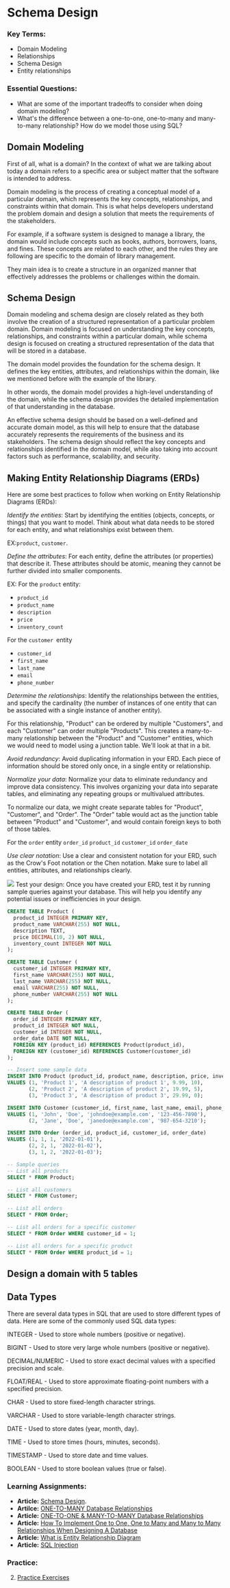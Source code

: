 # Schema Design 

### Key Terms:
+ Domain Modeling
+ Relationships
+ Schema Design
+ Entity relationships


### Essential Questions:
+ What are some of the important tradeoffs to consider when doing domain modeling?
+ What's the difference between a one-to-one, one-to-many and many-to-many relationship? How do we model those using SQL?

## Domain Modeling

First of all, what is a domain? In the context of what we are talking about today a domain refers to a specific area or subject matter that the software is intended to address. 

Domain modeling is the process of creating a conceptual model of a particular domain, which represents the key concepts, relationships, and constraints within that domain. This is what helps developers understand the problem domain and design a solution that meets the requirements of the stakeholders.

For example, if a software system is designed to manage a library, the domain would include concepts such as books, authors, borrowers, loans, and fines. These concepts are related to each other, and the rules they are following are specific to the domain of library management.

They main idea is to create a structure in an organized manner that effectively addresses the problems or challenges within the domain.

## Schema Design

Domain modeling and schema design are closely related as they both involve the creation of a structured representation of a particular problem domain. Domain modeling is focused on understanding the key concepts, relationships, and constraints within a particular domain, while schema design is focused on creating a structured representation of the data that will be stored in a database.

The domain model provides the foundation for the schema design. It defines the key entities, attributes, and relationships within the domain, like we mentioned before with the example of the library.

In other words, the domain model provides a high-level understanding of the domain, while the schema design provides the detailed implementation of that understanding in the database.

An effective schema design should be based on a well-defined and accurate domain model, as this will help to ensure that the database accurately represents the requirements of the business and its stakeholders. The schema design should reflect the key concepts and relationships identified in the domain model, while also taking into account factors such as performance, scalability, and security.

## Making Entity Relationship Diagrams (ERDs)

Here are some best practices to follow when working on Entity Relationship Diagrams (ERDs):

_Identify the entities_: Start by identifying the entities (objects, concepts, or things) that you want to model. Think about what data needs to be stored for each entity, and what relationships exist between them.

EX:`product`, `customer`. 

_Define the attributes_: For each entity, define the attributes (or properties) that describe it. These attributes should be atomic, meaning they cannot be further divided into smaller components.

EX: 
For the `product` entity:
* `product_id` 
* `product_name`
* `description`
* `price`
* `inventory_count`

For the `customer `entity
* `customer_id`
* `first_name`
* `last_name`
* `email`
* `phone_number`

_Determine the relationships_: Identify the relationships between the entities, and specify the cardinality (the number of instances of one entity that can be associated with a single instance of another entity).

For this relationship, "Product" can be ordered by multiple "Customers", and each "Customer" can order multiple "Products". This creates a many-to-many relationship between the "Product" and "Customer" entities, which we would need to model using a junction table. We'll look at that in a bit.

_Avoid redundancy_: Avoid duplicating information in your ERD. Each piece of information should be stored only once, in a single entity or relationship.

_Normalize your data_: Normalize your data to eliminate redundancy and improve data consistency. This involves organizing your data into separate tables, and eliminating any repeating groups or multivalued attributes.

To normalize our data, we might create separate tables for "Product", "Customer", and "Order". The "Order" table would act as the junction table between "Product" and "Customer", and would contain foreign keys to both of those tables.

For the `order` entity
`order_id`
`product_id`
`customer_id`
`order_date`

_Use clear notation_: Use a clear and consistent notation for your ERD, such as the Crow's Foot notation or the Chen notation. Make sure to label all entities, attributes, and relationships clearly.

![](./Screenshot%202023-04-17%20at%2010.54.52%20AM.png)
Test your design: Once you have created your ERD, test it by running sample queries against your database. This will help you identify any potential issues or inefficiencies in your design.

```SQL
CREATE TABLE Product (
  product_id INTEGER PRIMARY KEY,
  product_name VARCHAR(255) NOT NULL,
  description TEXT,
  price DECIMAL(10, 2) NOT NULL,
  inventory_count INTEGER NOT NULL
);

CREATE TABLE Customer (
  customer_id INTEGER PRIMARY KEY,
  first_name VARCHAR(255) NOT NULL,
  last_name VARCHAR(255) NOT NULL,
  email VARCHAR(255) NOT NULL,
  phone_number VARCHAR(255) NOT NULL
);

CREATE TABLE Order (
  order_id INTEGER PRIMARY KEY,
  product_id INTEGER NOT NULL,
  customer_id INTEGER NOT NULL,
  order_date DATE NOT NULL,
  FOREIGN KEY (product_id) REFERENCES Product(product_id),
  FOREIGN KEY (customer_id) REFERENCES Customer(customer_id)
);

-- Insert some sample data
INSERT INTO Product (product_id, product_name, description, price, inventory_count)
VALUES (1, 'Product 1', 'A description of product 1', 9.99, 10),
       (2, 'Product 2', 'A description of product 2', 19.99, 5),
       (3, 'Product 3', 'A description of product 3', 29.99, 0);

INSERT INTO Customer (customer_id, first_name, last_name, email, phone_number)
VALUES (1, 'John', 'Doe', 'johndoe@example.com', '123-456-7890'),
       (2, 'Jane', 'Doe', 'janedoe@example.com', '987-654-3210');

INSERT INTO Order (order_id, product_id, customer_id, order_date)
VALUES (1, 1, 1, '2022-01-01'),
       (2, 2, 1, '2022-01-02'),
       (3, 1, 2, '2022-01-03');

-- Sample queries
-- List all products
SELECT * FROM Product;

-- List all customers
SELECT * FROM Customer;

-- List all orders
SELECT * FROM Order;

-- List all orders for a specific customer
SELECT * FROM Order WHERE customer_id = 1;

-- List all orders for a specific product
SELECT * FROM Order WHERE product_id = 1;

```

## Design a domain with 5 tables


## Data Types

There are several data types in SQL that are used to store different types of data. Here are some of the commonly used SQL data types:

INTEGER - Used to store whole numbers (positive or negative).

BIGINT - Used to store very large whole numbers (positive or negative).

DECIMAL/NUMERIC - Used to store exact decimal values with a specified precision and scale.

FLOAT/REAL - Used to store approximate floating-point numbers with a specified precision.

CHAR - Used to store fixed-length character strings.

VARCHAR - Used to store variable-length character strings.

DATE - Used to store dates (year, month, day).

TIME - Used to store times (hours, minutes, seconds).

TIMESTAMP - Used to store date and time values.

BOOLEAN - Used to store boolean values (true or false).


### Learning Assignments:
- **Article:** [Schema Design](https://medium.com/@kimtnguyen/relational-database-schema-design-overview-70e447ff66f9).
- **Artilce:** [ONE-TO-MANY Database Relationships](https://blog.supportgroup.com/getting-started-with-relational-databases-one-to-many-relationship)
- **Article:** [ONE-TO-ONE & MANY-TO-MANY Database Relationships](https://blog.supportgroup.com/getting-started-with-relational-databases-one-to-one-and-many-to-many-relationships)
- **Article:** [How To Implement One to One, One to Many and Many to Many Relationships When Designing A Database](https://medium.com/@emekadc/how-to-implement-one-to-one-one-to-many-and-many-to-many-relationships-when-designing-a-database-9da2de684710) 
- **Article:** [What is Entity Relationship Diagram](https://www.visual-paradigm.com/guide/data-modeling/what-is-entity-relationship-diagram/)
- **Article:** [SQL Injection](https://www.w3schools.com/sql/sql_injection.asp)

### Practice:
2. [Practice Exercises](./practice)



